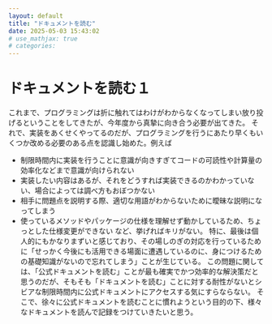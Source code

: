 ```yaml
---
layout: default
title: "ドキュメントを読む"
date: 2025-05-03 15:43:02
# use_mathjax: true
# categories:
---
```


# ドキュメントを読む１

これまで、プログラミングは折に触れてはわけがわからなくなってしまい放り投げるということをしてきたが、今年度から真摯に向き合う必要が出てきた。
それで、実装をあくせくやってるのだが、プログラミングを行うにあたり早くもいくつか改める必要のある点を認識し始めた。例えば
- 制限時間内に実装を行うことに意識が向きすぎてコードの可読性や計算量の効率化などまで意識が向けられない
- 実装したい内容はあるが、それをどうすれば実装できるのかわかっていない、場合によっては調べ方もおぼつかない
- 相手に問題点を説明する際、適切な用語がわからないために曖昧な説明になってしまう
- 使っているメソッドやパッケージの仕様を理解せず動かしているため、ちょっとした仕様変更ができない
など、挙げればキリがない。
特に、最後は個人的にもかなりまずいと感じており、その場しのぎの対応を行っているために「せっかく今後にも活用できる場面に遭遇しているのに、身につけるための基礎知識がないので忘れてしまう」ことが生じている。
この問題に関しては、「公式ドキュメントを読む」ことが最も確実でかつ効率的な解決策だと思うのだが、そもそも「ドキュメントを読む」ことに対する耐性がないとシビアな制限時間内に公式ドキュメントにアクセスする気にすらならない。
そこで、徐々に公式ドキュメントを読むことに慣れようという目的の下、様々なドキュメントを読んで記録をつけていきたいと思う。
  

